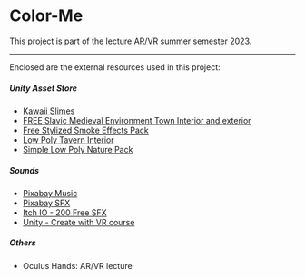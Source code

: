 # Color-Me

This project is part of the lecture AR/VR summer semester 2023.

---

Enclosed are the external resources used in this project:

##### Unity Asset Store
- [Kawaii Slimes](https://assetstore.unity.com/packages/3d/characters/creatures/kawaii-slimes-221172)
- [FREE Slavic Medieval Environment Town Interior and exterior](https://assetstore.unity.com/packages/3d/environments/fantasy/free-slavic-medieval-environment-town-interior-and-exterior-167010)
- [Free Stylized Smoke Effects Pack](https://assetstore.unity.com/packages/vfx/particles/fire-explosions/free-stylized-smoke-effects-pack-226406)
- [Low Poly Tavern Interior](https://assetstore.unity.com/packages/3d/props/interior/low-poly-tavern-interior-245229)
- [Simple Low Poly Nature Pack](https://assetstore.unity.com/packages/3d/environments/landscapes/simple-low-poly-nature-pack-157552)

##### Sounds
- [Pixabay Music](https://pixabay.com/de/music)
- [Pixabay SFX](https://pixabay.com/de/sound-effects)
- [Itch IO - 200 Free SFX](https://kronbits.itch.io/freesfx)
- [Unity - Create with VR course](https://learn.unity.com/tutorial/vr-project-setup?uv=2021.3&pathwayId=627c12d8edbc2a75333b9185&missionId=62554983edbc2a76a27486cb#)

##### Others
- Oculus Hands: AR/VR lecture
